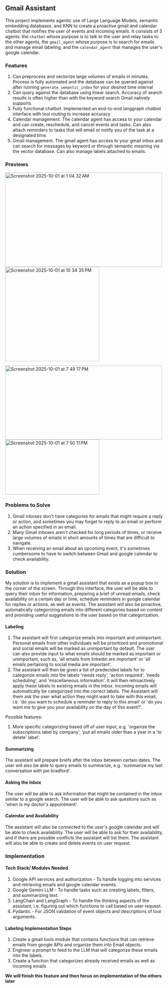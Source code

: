 ## Gmail Assistant

This project implements agentic use of Large Language Models, semantic embedding databases, and KNN to create a proactive gmail and calendar chatbot that notifies the user of events and incoming emails. It consists of 3 agents: the `chatbot` whose purpose is to talk to the user and relay tasks to the other agents, the `gmail_agent` whose purpose is to search for emails and manage email labeling, and the `calendar_agent` that manages the user's google calendar.

### Features
1. Can preprocess and vectorize large volumes of emails in minutes. Process is fully automated and the database can be queried against after running `generate_semantic_index` for your desired time interval
2. Can query against the database using linear search. Accuracy of search results is often higher than with the keyword search Gmail natively supports
3. Fully functional chatbot. Implemented an end-to-end langgraph chatbot interface with tool routing to increase accuracy
4. Calendar management. The calendar agent has access to your calendar and can create, reschedule, and cancel events and tasks. Can also attach reminders to tasks that will email or notify you of the task at a designated time.
5. Gmail management. The gmail agent has access to your gmail inbox and can search for messages by keyword or through semantic meaning via the vector database. Can also manage labels attached to emails.

### Previews
<img width="500" height="300" alt="Screenshot 2025-10-01 at 1 04 32 AM" src="https://github.com/user-attachments/assets/a41d4cae-0494-4501-a26e-5cea76a240fa" /><img width="300" height="300" alt="Screenshot 2025-10-01 at 10 34 35 PM" src="https://github.com/user-attachments/assets/634cc272-1202-4d58-bfd0-ed54620b551a" />


<img width="500" height="235" alt="Screenshot 2025-10-01 at 7 49 17 PM" src="https://github.com/user-attachments/assets/818eca47-96f7-4046-996a-46e6c377e151" /><img width="300" height="175" alt="Screenshot 2025-10-01 at 7 50 11 PM" src="https://github.com/user-attachments/assets/8eba2cfe-e4d3-42d6-9ffa-6d39dca2fe2a" />



### Problems to Solve
1. Gmail inboxes don't have categories for emails that might require a reply or action, and sometimes you may forget to reply to an email or perform an action specified in an email.
2. Many Gmail inboxes aren't checked for long periods of times, or receive large volumes of emails in short amounts of times that are difficult to navigate.
3. When receiving an email about an upcoming event, it's sometimes cumbersome to have to switch between Gmail and google calendar to check availability.

### Solution
My solution is to implement a gmail assistant that exists as a popup box in the corner of the screen. Through this interface, the user will be able to query their inbox for information, preparing a brief of unread emails, check availability on a certain day or time, schedule reminders in google calendar for replies or actions, as well as events. The assistant will also be proactive, automatically categorizing emails into different categories based on content and providing useful suggestions to the user based on that categorization.

#### Labeling
1. The assistant will first categorize emails into important and unimportant. Personal emails from other individuals will be prioritized and promotional and social emails will be marked as unimportant by default. The user can also provide input to what emails should be marked as important or unimportant, such as, 'all emails from linkedin are important' or 'all emails pertaining to social media are important'.
2. The assistant will then be given a list of predecided labels for to categorize emails into the labels 'needs reply', 'action required', 'needs scheduling', and 'miscellaneous information'. It will then retroactively apply these labels to existing emails in the inbox. Incoming emails will automatically be categorized into the correct labels. The Assistant will them ask the user what action they might want to take with this email, i.e. 'do you want to schedule a reminder to reply to this email' or 'do you want me to give you your availability on the day of this event?'.

Possible features: 
1. More specific categorizing based off of user input, e.g. 'organize the subscriptions label by company', 'put all emails older than a year in a 'to delete' label'.

#### Summarizing
The assistant will prepare briefs after the inbox between certain dates. The user will also be able to query emails to summarize, e.g. 'summarize my last conversation with joe bradford'.

#### Asking the Inbox
The user will be able to ask information that might be contained in the inbox similar to a google search. The user will be able to ask questions such as 'when is my doctor's appointment'.

#### Calendar and Availability
The assistant will also be connected to the user's google calendar and will be able to check availability. The user will be able to ask for their availability, and if there are possible conflicts the assistant will list them. The assistant will also be able to create and delete events on user request.

### Implementation
#### Tech Stack/ Modules Needed
1. Google API services and authorization - To handle logging into services and retrieving emails and google calendar evemts.
2. Google Gemini LLM - To handle tasks such as creating labels, filters, and summarizing text.
3. LangChain and LangGraph - To handle the thinking aspects of the assistant, i.e. figuring out which functions to call based on user request.
4. Pydantic - For JSON validation of event objects and descriptions of tool arguments.

#### Labeling Implementation Steps
1. Create a gmail tools module that contains functions that can retrieve emails from google APIs and organize them into Email objects.
2. Engineer a prompt to feed to the LLM that will categorize these emails into the labels.
3. Create a function that categorizes already received emails as well as incoming emails

**We will finish this feature and then focus on implementation of the others later**

